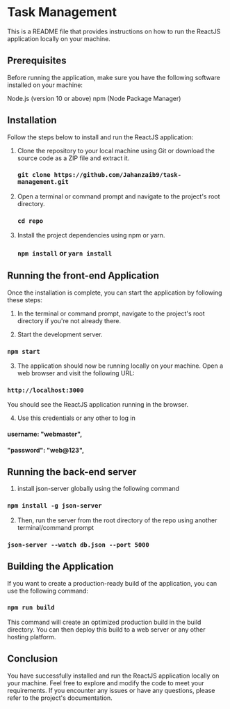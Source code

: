 # Task Management

This is a README file that provides instructions on how to run the ReactJS application locally on your machine.

## Prerequisites

Before running the application, make sure you have the following software installed on your machine:

Node.js (version 10 or above)
npm (Node Package Manager)

## Installation

Follow the steps below to install and run the ReactJS application:

1. Clone the repository to your local machine using Git or download the source code as a ZIP file and extract it.

   ### `git clone https://github.com/Jahanzaib9/task-management.git`

2. Open a terminal or command prompt and navigate to the project's root directory.

   ### `cd repo`

3. Install the project dependencies using npm or yarn.
   ### `npm install` or `yarn install`

## Running the front-end Application

Once the installation is complete, you can start the application by following these steps:

1. In the terminal or command prompt, navigate to the project's root directory if you're not already there.

2. Start the development server.

### `npm start`

3. The application should now be running locally on your machine. Open a web browser and visit the following URL:

### `http://localhost:3000`

You should see the ReactJS application running in the browser.

4. Use this credentials or any other to log in

#### username: "webmaster",

#### "password": "web@123",

## Running the back-end server

1. install json-server globally using the following command

### `npm install -g json-server`

2. Then, run the server from the root directory of the repo using another terminal/command prompt

### `json-server --watch db.json --port 5000`

## Building the Application

If you want to create a production-ready build of the application, you can use the following command:

### `npm run build`

This command will create an optimized production build in the build directory. You can then deploy this build to a web server or any other hosting platform.

## Conclusion

You have successfully installed and run the ReactJS application locally on your machine. Feel free to explore and modify the code to meet your requirements. If you encounter any issues or have any questions, please refer to the project's documentation.
